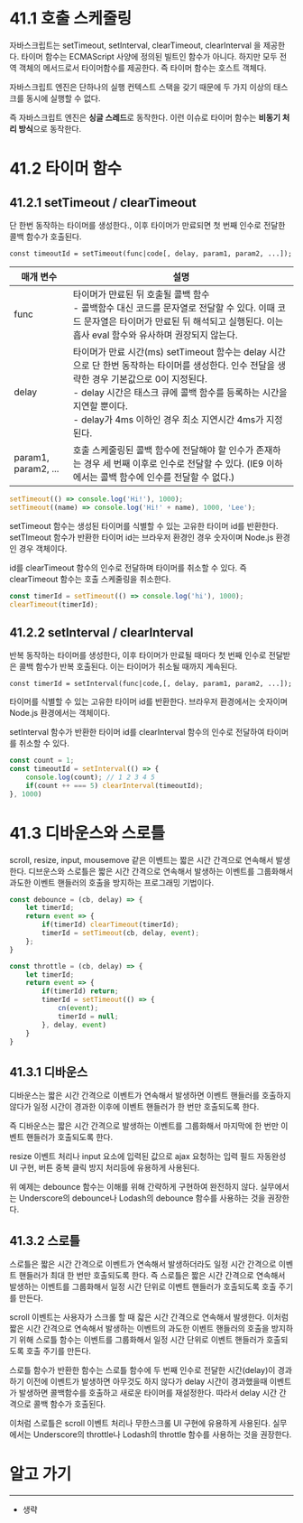 # 41.1 호출 스케줄링

자바스크립트는 setTimeout, setInterval, clearTimeout, clearInterval 을 제공한다.
타이머 함수는 ECMAScript 사양에 정의된 빌트인 함수가 아니다. 하지만 모두 전역 객체의 메서드로서 타이머함수를 제공한다.
즉 타이머 함수는 호스트 객체다.

자바스크립트 엔진은 단하나의 실행 컨텍스트 스택을 갖기 때문에 두 가지 이상의 태스크를 동시에 실행할 수 없다.

즉 자바스크립트 엔진은 **싱글 스레드**로 동작한다.
이런 이슈로 타이머 함수는 **비동기 처리 방식**으로 동작한다.

# 41.2 타이머 함수
## 41.2.1 setTimeout / clearTimeout

단 한번 동작하는 타이머를 생성한다., 이후 타이머가 만료되면 첫 번째 인수로 전달한 콜백 함수가 호출된다.

```text
const timeoutId = setTimeout(func|code[, delay, param1, param2, ...]);
```

| 매개 변수           | 설명                                                                                                                                                                                                                                                                              |
| ------------------- | --------------------------------------------------------------------------------------------------------------------------------------------------------------------------------------------------------------------------------------------------------------------------------- |
| func                | 타이머가 먄료된 뒤 호출될 콜백 함수<br>- 콜백함수 대신 코드를 문자열로 전달할 수 있다. 이때 코드 문자열은 타이머가 만료된 뒤 해석되고 실행된다. 이는 흡사 eval 함수와 유사하며 권장되지 않는다.                                                                                   |
| delay               | 타이머가 만료 시간(ms)  setTimeout 함수는 delay 시간으로 단 한번 동작하는 타이머를 생성한다. 인수 전달을 생략한 경우 기본값으로 0이 지정된다.<br>- delay 시간은 태스크 큐에 콜백 함수를 등록하는 시간을 지연할 뿐이다.<br>- delay가 4ms 이하인 경우 최소 지연시간 4ms가 지정된다. |
| param1, param2, ... | 호출 스케줄링된 콜백 함수에 전달해야 할 인수가 존재하는 경우 세 번째 이후로 인수로 전달할 수 있다. (IE9 이하에서는 콜백 함수에 인수를 전달할 수 없다.)                                                                                                                            |


```js
setTimeout(() => console.log('Hi!'), 1000);
setTimeout((name) => console.log('Hi!' + name), 1000, 'Lee');
```

setTimeout 함수는 생성된 타이머를 식별할 수 있는 고유한 타이머 id를 반환한다.
setTImeout 함수가 반환한 타이머 id는 브라우저 환경인 경우 숫자이며 Node.js 환경인 경우 객체이다.

id를 clearTimeout 함수의 인수로 전달하며 타이머를 취소할 수 있다.
즉 clearTimeout 함수는 호출 스케줄링을 취소한다.

```js
const timerId = setTimeout(() => console.log('hi'), 1000);
clearTimeout(timerId);
```

## 41.2.2 setInterval / clearInterval

반복 동작하는 타이머를 생성한다, 이후 타이머가 만료될 때마다 첫 번째 인수로 전달받은 콜백 함수가 반복 호출된다. 이는 타이머가 취소될 때까지 계속된다.

```text
const timerId = setInterval(func|code,[, delay, param1, param2, ...]);
```

타이머를 식별할 수 있는 고유한 타이머 id를 반환한다.
브라우저 환경에서는 숫자이며 Node.js 환경에서는 객체이다.

setInterval 함수가 반환한 타이머 id를 clearInterval 함수의 인수로 전달하여 타이머를 취소할 수 있다.

```js
const count = 1;
const timeoutId = setInterval(() => {
	console.log(count); // 1 2 3 4 5
	if(count ++ === 5) clearInterval(timeoutId);
}, 1000)
```

# 41.3 디바운스와 스로틀

scroll, resize, input, mousemove 같은 이벤트는 짧은 시간 간격으로 연속해서 발생한다.
디브운스와 스로틀은 짧은 시간 간격으로 연속해서 발생하는 이벤트를 그룹화해서 과도한 이벤트 핸들러의 호출을 방지하는 프로그래밍 기법이다.

```js
const debounce = (cb, delay) => {
	let timerId;
	return event => {
		if(timerId) clearTimeout(timerId);
		timerId = setTimeout(cb, delay, event);
	};
}
```

```js
const throttle = (cb, delay) => {
	let timerId;
	return event => {
		if(timerId) return;
		timerId = setTimeout(() => {
			cn(event);
			timerId = null;
		}, delay, event)
	}
}
```

## 41.3.1 디바운스

디바운스는 짧은 시간 간격으로 이벤트가 연속해서 발생하면 이벤트 핸들러를 호출하지 않다가 일정 시간이 경과한 이후에 이벤트 핸들러가 한 번만 호출되도록 한다.

즉 디바운스는 짧은 시간 간격으로 발생하는 이벤트를 그룹화해서 마지막에 한 번만 이벤트 핸들러가 호출되도록 한다.

resize 이벤트 처리나 input 요소에 입력된 값으로 ajax 요청하는 입력 필드 자동완성 UI 구현, 버튼 중복 클릭 방지 처리등에 유용하게 사용된다.

위 예제는 debounce 함수는 이해를 위해 간략하게 구현하여 완전하지 않다.
실무에서는 Underscore의 debounce나 Lodash의 debounce 함수를 사용하는 것을 권장한다.

## 41.3.2 스로틀

스로틀은 짧은 시간 간격으로 이벤트가 연속해서 발생하더라도 일정 시간 간격으로 이벤트 핸들러가 최대 한 번만 호출되도록 한다.
즉 스로틀은 짧은 시간 간격으로 연속해서 발생하는 이벤트를 그룹화해서 일정 시간 단위로 이벤트 핸들러가 호출되도록 호출 주기를 만든다.

scroll 이벤트는 사용자가 스크롤 할 때 잛은 시간 간격으로 연속해서 발생한다.
이처럼 짧은 시간 간격으로 연속해서 발생하는 이벤트의 과도한 이벤트 핸들러의 호출을 방지하기 위해 스로틀 함수는 이벤트를 그룹화해서 일정 시간 단위로 이벤트 핸들러가 호출되도록 호출 주기를 만든다.

스로틀 함수가 반환한 함수는 스로틀 함수에 두 번째 인수로 전달한 시간(delay)이 경과하기 이전에 이벤트가 발생하면 아무것도 하지 않다가 delay 시간이 경과했을때 이벤트가 발생하면 콜백함수를 호출하고 새로운 타이머를 재설정한다.
따라서 delay 시간 간격으로 콜백 함수가 호출된다.

이처럼 스로틀은 scroll 이벤트 처리나 무한스크롤 UI 구현에 유용하게 사용된다.
실무에서는 Underscore의 throttle나 Lodash의 throttle 함수를 사용하는 것을 권장한다.

# 알고 가기
---
- 생략
